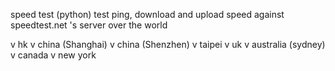 speed test (python)
test ping, download and upload speed against speedtest.net 's server over the world

v hk
v china (Shanghai)
v china (Shenzhen)
v taipei
v uk
v australia (sydney)
v canada
v new york
